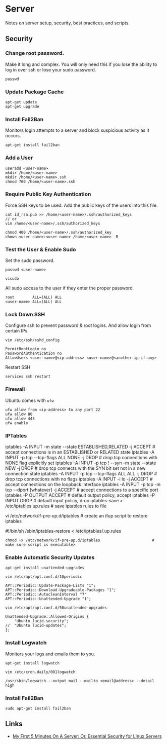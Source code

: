 # Server

Notes on server setup, security, best practices, and scripts.

## Security

### Change root password.  

Make it long and complex.  You will only need this if you lose the ability to log in over ssh or lose your sudo password. 

	passwd

### Update Package Cache

	apt-get update
	apt-get upgrade

### Install Fail2Ban 

Monitors login attempts to a server and block suspicious activity as it occurs. 

	apt-get install fail2ban

### Add a User

	useradd <user-name>
	mkdir /home/<user-name>
	mkdir /home/<user-name>.ssh
	chmod 700 /home/<user-name>.ssh

### Require Public Key Authentication

Force SSH keys to be used. 
Add the public keys of the users into this file. 

	cat id_rsa.pub >> /home/<user-name>/.ssh/authorized_keys
	// or
	vim /home/<user-name>/.ssh/authorized_keys

	chmod 400 /home/<user-name>/.ssh/authorized_key
	chown <user-name>:<user-name> /home/<user-name> -R

### Test the User & Enable Sudo

Set the sudo password. 

	passwd <user-name>

	visudo

All sudo access to the user if they enter the proper password. 

	root		ALL=(ALL) ALL
	<user-name> ALL=(ALL) ALL

### Lock Down SSH

Configure ssh to prevent password & root logins. And allow login from certain IPs. 

	vim /etc/ssh/sshd_config

	PermitRootLogin no
	PasswordAuthentication no
	AllowUsers <user-name>@<ip-address> <user-name>@<another-ip-if-any>

Restart SSH

	services ssh restart

### Firewall

Ubuntu comes with `ufw`

	ufw allow from <ip-address> to any port 22
	ufw allow 80
	ufw allow 443
	ufw enable

### IPTables

iptables -A INPUT -m state --state ESTABLISHED,RELATED -j ACCEPT  # accept connections is in an ESTABLISHED or RELATED state
iptables -A INPUT -p tcp --tcp-flags ALL NONE -j DROP             # drop tcp connections with NONE flag explicitly set
iptables -A INPUT -p tcp ! --syn -m state --state NEW -j DROP     # drop tcp connects with the SYN bit set not in a new connection state
iptables -A INPUT -p tcp --tcp-flags ALL ALL -j DROP              # drop tcp connections with no flags
iptables -A INPUT -i lo -j ACCEPT                                 # accept connections on the loopback interface
iptables -A INPUT -p tcp -m tcp --dport [whatever] -j ACCEPT      # accept connections to a specific port
iptables -P OUTPUT ACCEPT                                         # default output policy, accept
iptables -P INPUT DROP                                            # default input policy, drop
iptables-save > /etc/iptables.up.rules                            # save iptables rules to file

vi /etc/network/if-pre-up.d/iptables                              # create an ifup script to restore iptables

#!/bin/sh
	/sbin/iptables-restore < /etc/iptables/.up.rules
	
	chmod +x /etc/network/if-pre-up.d/iptables                       # make sure script is executable>

### Enable Automatic Security Updates

	apt-get install unattended-upgrades
	
	vim /etc/apt/apt.conf.d/10periodic

	APT::Periodic::Update-Package-Lists "1";
	APT::Periodic::Download-Upgradeable-Packages "1";
	APT::Periodic::AutocleanInterval "7"
	APT::Periodic::Unattended-Upgrade "1";

	vim /etc/apt/apt.conf.d/50unattended-upgrades

	Unattended-Upgrade::Allowed-Origins {
		"Ubuntu lucid-security";
	//	"Ubuntu lucid-updates";
	};

### Install Logwatch

Monitors your logs and emails them to you. 

	apt-get install logwatch

	vim /etc/cron.daily/001logwatch

	/usr/sbin/logwatch --output mail --mailto <email@address> --detail high

### Install Fail2Ban

	sudo apt-get install fail2ban 

## Links

- [My First 5 Minutes On A Server; Or, Essential Security for Linux Servers](http://plusbryan.com/my-first-5-minutes-on-a-server-or-essential-security-for-linux-servers)

